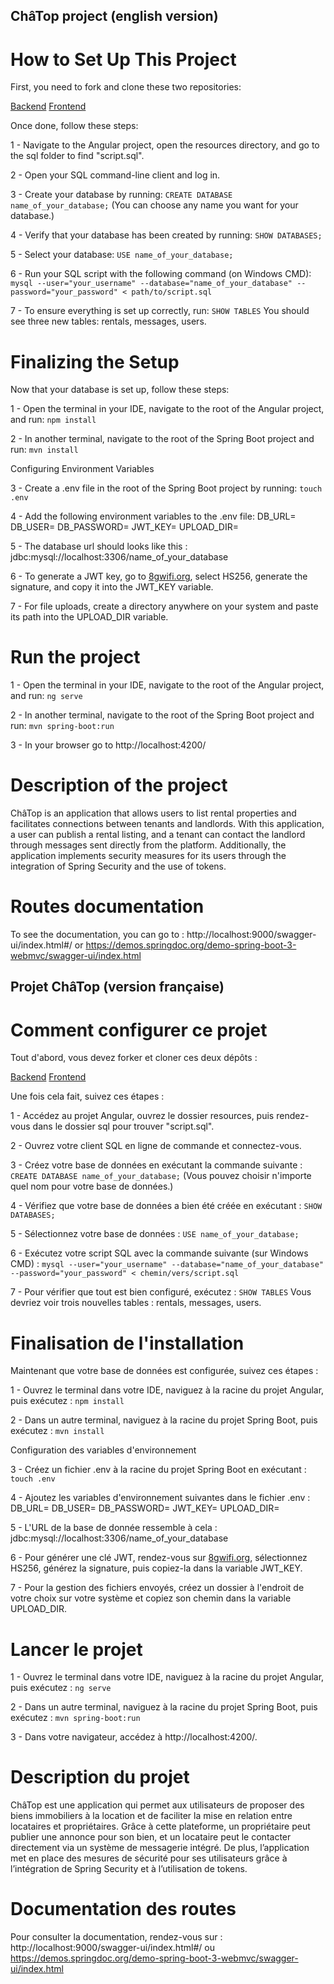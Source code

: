 ## ChâTop project (english version)

# How to Set Up This Project

First, you need to fork and clone these two repositories: 

[Backend](https://github.com/AlexisTrouwaert/OC_Projet_3_Backend_SpringBoot.git)
[Frontend](https://github.com/AlexisTrouwaert/Projet_3_backend_Java_OC.git)

Once done, follow these steps:

1 - Navigate to the Angular project, open the resources directory, and go to the sql folder to find "script.sql".

2 - Open your SQL command-line client and log in.

3 - Create your database by running: 
    `CREATE DATABASE name_of_your_database;`
    (You can choose any name you want for your database.)

4 - Verify that your database has been created by running:
    `SHOW DATABASES;`

5 - Select your database:
    `USE name_of_your_database;`

6 - Run your SQL script with the following command (on Windows CMD):
    `mysql --user="your_username" --database="name_of_your_database" --password="your_password" < path/to/script.sql`

7 - To ensure everything is set up correctly, run:
    `SHOW TABLES`
    You should see three new tables: rentals, messages, users.

# Finalizing the Setup

Now that your database is set up, follow these steps:

1 - Open the terminal in your IDE, navigate to the root of the Angular project, and run:
    `npm install`

2 - In another terminal, navigate to the root of the Spring Boot project and run:
    `mvn install`

Configuring Environment Variables

3 - Create a .env file in the root of the Spring Boot project by running:
    `touch .env`

4 - Add the following environment variables to the .env file:
    DB_URL=
    DB_USER=
    DB_PASSWORD=
    JWT_KEY=
    UPLOAD_DIR=

5 - The database url should looks like this : jdbc:mysql://localhost:3306/name_of_your_database

6 - To generate a JWT key, go to [8gwifi.org](https://8gwifi.org/jwsgen.jsp), select HS256, generate the signature, and copy it into the JWT_KEY variable.

7 - For file uploads, create a directory anywhere on your system and paste its path into the UPLOAD_DIR variable.

# Run the project

1 - Open the terminal in your IDE, navigate to the root of the Angular project, and run:
    `ng serve`

2 - In another terminal, navigate to the root of the Spring Boot project and run:
    `mvn spring-boot:run`

3 - In your browser go to http://localhost:4200/

# Description of the project

ChâTop is an application that allows users to list rental properties and facilitates connections between tenants and landlords.
With this application, a user can publish a rental listing, and a tenant can contact the landlord through messages sent directly from the platform.
Additionally, the application implements security measures for its users through the integration of Spring Security and the use of tokens.

# Routes documentation

To see the documentation, you can go to :
    http://localhost:9000/swagger-ui/index.html#/
    or
    https://demos.springdoc.org/demo-spring-boot-3-webmvc/swagger-ui/index.html



## Projet ChâTop (version française)

# Comment configurer ce projet

Tout d'abord, vous devez forker et cloner ces deux dépôts :

[Backend](https://github.com/AlexisTrouwaert/OC_Projet_3_Backend_SpringBoot.git)
[Frontend](https://github.com/AlexisTrouwaert/Projet_3_backend_Java_OC.git)

Une fois cela fait, suivez ces étapes :

1 - Accédez au projet Angular, ouvrez le dossier resources, puis rendez-vous dans le dossier sql pour trouver "script.sql".

2 - Ouvrez votre client SQL en ligne de commande et connectez-vous.

3 - Créez votre base de données en exécutant la commande suivante :
    `CREATE DATABASE name_of_your_database;`
    (Vous pouvez choisir n'importe quel nom pour votre base de données.)

4 - Vérifiez que votre base de données a bien été créée en exécutant :
    `SHOW DATABASES;`

5 - Sélectionnez votre base de données :
    `USE name_of_your_database;`

6 - Exécutez votre script SQL avec la commande suivante (sur Windows CMD) :
    `mysql --user="your_username" --database="name_of_your_database" --password="your_password" < chemin/vers/script.sql`

7 - Pour vérifier que tout est bien configuré, exécutez :
    `SHOW TABLES`
    Vous devriez voir trois nouvelles tables : rentals, messages, users.

# Finalisation de l'installation

Maintenant que votre base de données est configurée, suivez ces étapes :

1 - Ouvrez le terminal dans votre IDE, naviguez à la racine du projet Angular, puis exécutez :
    `npm install`

2 - Dans un autre terminal, naviguez à la racine du projet Spring Boot, puis exécutez :
    `mvn install`

Configuration des variables d'environnement

3 - Créez un fichier .env à la racine du projet Spring Boot en exécutant :
    `touch .env`

4 - Ajoutez les variables d'environnement suivantes dans le fichier .env :
    DB_URL=
    DB_USER=
    DB_PASSWORD=
    JWT_KEY=
    UPLOAD_DIR=

5 - L'URL de la base de donnée ressemble à cela : jdbc:mysql://localhost:3306/name_of_your_database

6 - Pour générer une clé JWT, rendez-vous sur [8gwifi.org](https://8gwifi.org/jwsgen.jsp), sélectionnez HS256, générez la signature, puis copiez-la dans la variable JWT_KEY.

7 - Pour la gestion des fichiers envoyés, créez un dossier à l'endroit de votre choix sur votre système et copiez son chemin dans la variable UPLOAD_DIR.

# Lancer le projet

1 - Ouvrez le terminal dans votre IDE, naviguez à la racine du projet Angular, puis exécutez :
    `ng serve`

2 - Dans un autre terminal, naviguez à la racine du projet Spring Boot, puis exécutez :
    `mvn spring-boot:run`

3 - Dans votre navigateur, accédez à http://localhost:4200/.

# Description du projet

ChâTop est une application qui permet aux utilisateurs de proposer des biens immobiliers à la location et de faciliter la mise en relation entre locataires et propriétaires.
Grâce à cette plateforme, un propriétaire peut publier une annonce pour son bien, et un locataire peut le contacter directement via un système de messagerie intégré.
De plus, l’application met en place des mesures de sécurité pour ses utilisateurs grâce à l’intégration de Spring Security et à l’utilisation de tokens.

# Documentation des routes

Pour consulter la documentation, rendez-vous sur :
    http://localhost:9000/swagger-ui/index.html#/
    ou
    https://demos.springdoc.org/demo-spring-boot-3-webmvc/swagger-ui/index.html
